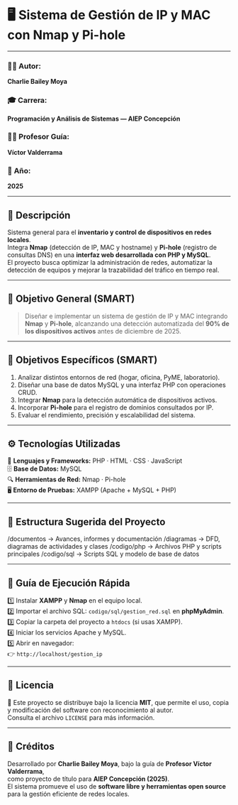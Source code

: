 # 🖥️ **Sistema de Gestión de IP y MAC con Nmap y Pi-hole**

---

### 👨‍💻 **Autor:**  
**Charlie Bailey Moya**  

### 🎓 **Carrera:**  
**Programación y Análisis de Sistemas — AIEP Concepción**  

### 👨‍🏫 **Profesor Guía:**  
**Víctor Valderrama**  

### 📅 **Año:**  
**2025**

---

## 📘 **Descripción**
Sistema general para el **inventario y control de dispositivos en redes locales**.  
Integra **Nmap** (detección de IP, MAC y hostname) y **Pi-hole** (registro de consultas DNS) en una **interfaz web desarrollada con PHP y MySQL**.  
El proyecto busca optimizar la administración de redes, automatizar la detección de equipos y mejorar la trazabilidad del tráfico en tiempo real.

---

## 🎯 **Objetivo General (SMART)**
> Diseñar e implementar un sistema de gestión de IP y MAC integrando **Nmap** y **Pi-hole**, alcanzando una detección automatizada del **90% de los dispositivos activos** antes de diciembre de 2025.

---

## 🧩 **Objetivos Específicos (SMART)**
1. Analizar distintos entornos de red (hogar, oficina, PyME, laboratorio).  
2. Diseñar una base de datos MySQL y una interfaz PHP con operaciones CRUD.  
3. Integrar **Nmap** para la detección automática de dispositivos activos.  
4. Incorporar **Pi-hole** para el registro de dominios consultados por IP.  
5. Evaluar el rendimiento, precisión y escalabilidad del sistema.

---

## ⚙️ **Tecnologías Utilizadas**
🧠 **Lenguajes y Frameworks:** PHP · HTML · CSS · JavaScript  
🗄️ **Base de Datos:** MySQL  
🔍 **Herramientas de Red:** Nmap · Pi-hole  
🖥️ **Entorno de Pruebas:** XAMPP (Apache + MySQL + PHP)

---

## 📂 **Estructura Sugerida del Proyecto**
 /documentos → Avances, informes y documentación
/diagramas → DFD, diagramas de actividades y clases
/codigo/php → Archivos PHP y scripts principales
/codigo/sql → Scripts SQL y modelo de base de datos



---

## 🚀 **Guía de Ejecución Rápida**
1️⃣ Instalar **XAMPP** y **Nmap** en el equipo local.  
2️⃣ Importar el archivo SQL: `codigo/sql/gestion_red.sql` en **phpMyAdmin**.  
3️⃣ Copiar la carpeta del proyecto a `htdocs` (si usas XAMPP).  
4️⃣ Iniciar los servicios Apache y MySQL.  
5️⃣ Abrir en navegador:  
👉 `http://localhost/gestion_ip`  

---

## 🪪 **Licencia**
📄 Este proyecto se distribuye bajo la licencia **MIT**, que permite el uso, copia y modificación del software con reconocimiento al autor.  
Consulta el archivo `LICENSE` para más información.

---

## 🌟 **Créditos**
Desarrollado por **Charlie Bailey Moya**, bajo la guía de **Profesor Víctor Valderrama**,  
como proyecto de título para **AIEP Concepción (2025)**.  
El sistema promueve el uso de **software libre y herramientas open source** para la gestión eficiente de redes locales.
